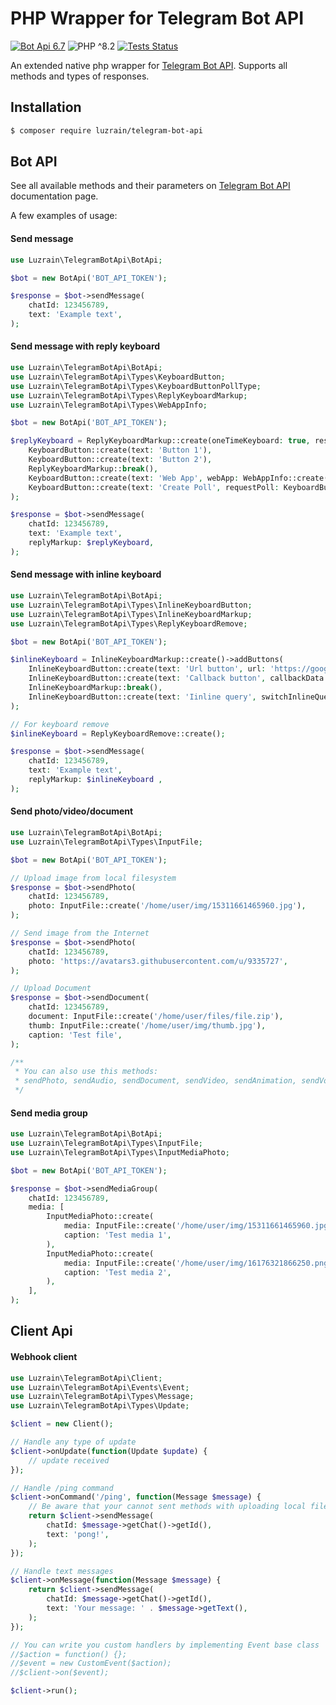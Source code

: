 
# PHP Wrapper for Telegram Bot API

[![Bot Api 6.7](https://img.shields.io/badge/Bot%20API-6.7-0088cc.svg?style=flat)](https://core.telegram.org/bots/api-changelog#april-21-2023)
![PHP ^8.2](https://img.shields.io/badge/PHP-^8.2-777bb3.svg?style=flat)
[![Tests Status](https://img.shields.io/github/actions/workflow/status/luzrain/telegram-bot-api/tests.yaml?branch=master)](../../actions/workflows/tests.yaml)

An extended native php wrapper for [Telegram Bot API](https://core.telegram.org/bots/api). Supports all methods and types of responses.

## Installation
``` bash
$ composer require luzrain/telegram-bot-api
```

## Bot API
See all available methods and their parameters on [Telegram Bot API](https://core.telegram.org/bots/api#available-methods) documentation page.  

A few examples of usage:

#### Send message
``` php
use Luzrain\TelegramBotApi\BotApi;

$bot = new BotApi('BOT_API_TOKEN');

$response = $bot->sendMessage(
    chatId: 123456789,
    text: 'Example text',
);
```

#### Send message with reply keyboard
```php
use Luzrain\TelegramBotApi\BotApi;
use Luzrain\TelegramBotApi\Types\KeyboardButton;
use Luzrain\TelegramBotApi\Types\KeyboardButtonPollType;
use Luzrain\TelegramBotApi\Types\ReplyKeyboardMarkup;
use Luzrain\TelegramBotApi\Types\WebAppInfo;

$bot = new BotApi('BOT_API_TOKEN');

$replyKeyboard = ReplyKeyboardMarkup::create(oneTimeKeyboard: true, resizeKeyboard: true)->addButtons(
    KeyboardButton::create(text: 'Button 1'),
    KeyboardButton::create(text: 'Button 2'),
    ReplyKeyboardMarkup::break(),
    KeyboardButton::create(text: 'Web App', webApp: WebAppInfo::create('https://github.com/')),
    KeyboardButton::create(text: 'Create Poll', requestPoll: KeyboardButtonPollType::create()),
);

$response = $bot->sendMessage(
    chatId: 123456789,
    text: 'Example text',
    replyMarkup: $replyKeyboard,
);
```

#### Send message with inline keyboard
```php
use Luzrain\TelegramBotApi\BotApi;
use Luzrain\TelegramBotApi\Types\InlineKeyboardButton;
use Luzrain\TelegramBotApi\Types\InlineKeyboardMarkup;
use Luzrain\TelegramBotApi\Types\ReplyKeyboardRemove;

$bot = new BotApi('BOT_API_TOKEN');

$inlineKeyboard = InlineKeyboardMarkup::create()->addButtons(
    InlineKeyboardButton::create(text: 'Url button', url: 'https://google.com'),
    InlineKeyboardButton::create(text: 'Callback button', callbackData: 'callback_data'),
    InlineKeyboardMarkup::break(),
    InlineKeyboardButton::create(text: 'Iinline query', switchInlineQueryCurrentChat: 'test'),
);

// For keyboard remove
$inlineKeyboard = ReplyKeyboardRemove::create();

$response = $bot->sendMessage(
    chatId: 123456789,
    text: 'Example text',
    replyMarkup: $inlineKeyboard ,
);
```

#### Send photo/video/document
```php
use Luzrain\TelegramBotApi\BotApi;
use Luzrain\TelegramBotApi\Types\InputFile;

$bot = new BotApi('BOT_API_TOKEN');

// Upload image from local filesystem
$response = $bot->sendPhoto(
    chatId: 123456789,
    photo: InputFile::create('/home/user/img/15311661465960.jpg'),
);

// Send image from the Internet
$response = $bot->sendPhoto(
    chatId: 123456789,
    photo: 'https://avatars3.githubusercontent.com/u/9335727',
);

// Upload Document
$response = $bot->sendDocument(
    chatId: 123456789,
    document: InputFile::create('/home/user/files/file.zip'),
    thumb: InputFile::create('/home/user/img/thumb.jpg'),
    caption: 'Test file',
);

/**
 * You can also use this methods:
 * sendPhoto, sendAudio, sendDocument, sendVideo, sendAnimation, sendVoice, sendVideoNote
 */
```

#### Send media group
```php
use Luzrain\TelegramBotApi\BotApi;
use Luzrain\TelegramBotApi\Types\InputFile;
use Luzrain\TelegramBotApi\Types\InputMediaPhoto;

$bot = new BotApi('BOT_API_TOKEN');

$response = $bot->sendMediaGroup(
    chatId: 123456789,
    media: [
        InputMediaPhoto::create(
            media: InputFile::create('/home/user/img/15311661465960.jpg'),
            caption: 'Test media 1',
        ),
        InputMediaPhoto::create(
            media: InputFile::create('/home/user/img/16176321866250.png'),
            caption: 'Test media 2',
        ),
    ],
);
```

## Client Api
#### Webhook client

```php
use Luzrain\TelegramBotApi\Client;
use Luzrain\TelegramBotApi\Events\Event;
use Luzrain\TelegramBotApi\Types\Message;
use Luzrain\TelegramBotApi\Types\Update;

$client = new Client();

// Handle any type of update
$client->onUpdate(function(Update $update) {
    // update received
});

// Handle /ping command
$client->onCommand('/ping', function(Message $message) {
    // Be aware that your cannot sent methods with uploading local files from here, use BotApi instead.
    return $client->sendMessage(
        chatId: $message->getChat()->getId(),
        text: 'pong!',
    );
});

// Handle text messages
$client->onMessage(function(Message $message) {
    return $client->sendMessage(
        chatId: $message->getChat()->getId(),
        text: 'Your message: ' . $message->getText(),
    );
});

// You can write you custom handlers by implementing Event base class
//$action = function() {};
//$event = new CustomEvent($action);
//$client->on($event);

$client->run();
```
